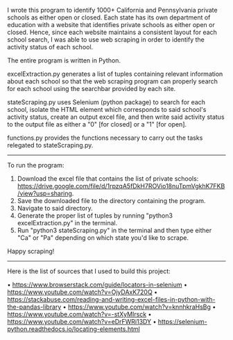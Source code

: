 I wrote this program to identify 1000+ California and Pennsylvania private schools as either open or closed. Each state has its own department of
education with a website that identifies private schools as either open or closed. Hence, since each website maintains a consistent layout for 
each school search, I was able to use web scraping in order to identify the activity status of each school.

The entire program is written in Python.

excelExtraction.py generates a list of tuples containing relevant information about each school so that the web scraping program can properly search
for each school using the searchbar provided by each site.

stateScraping.py uses Selenium (python package) to search for each school, isolate the HTML element which corresponds to said school's activity status, 
create an output excel file, and then write said activity status to the output file as either a "0" [for closed] or a "1" [for open].

functions.py provides the functions necessary to carry out the tasks relegated to stateScraping.py.

***

To run the program:

1. Download the excel file that contains the list of private schools: https://drive.google.com/file/d/1rpzqA5fDkH7ROVio18nuTpmVgkhK7FKB/view?usp=sharing.
2. Save the downloaded file to the directory containing the program.
3. Navigate to said directory.
4. Generate the proper list of tuples by running "python3 excelExtraction.py" in the terminal.
5. Run "python3 stateScraping.py" in the terminal and then type either "Ca" or "Pa" depending on which state you'd like to scrape.

Happy scraping!

***

Here is the list of sources that I used to build this project:

• https://www.browserstack.com/guide/locators-in-selenium
• https://www.youtube.com/watch?v=OjyDAxK720Q
• https://stackabuse.com/reading-and-writing-excel-files-in-python-with-the-pandas-library
• https://www.youtube.com/watch?v=knnhkraHsBg
• https://www.youtube.com/watch?v=-stXyMIrsck
• https://www.youtube.com/watch?v=eDrFWRi13DY
• https://selenium-python.readthedocs.io/locating-elements.html

